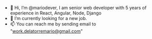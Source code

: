 - 👋 Hi, I’m @mariodever, I am senior web developer with 5 years of experience in React, Angular, Node, Django
- 👀 I’m currently looking for a new job.
- 📫 You can reach me by sending email to "work.delatorremario@gmail.com"

<!---
mariodever/mariodever is a ✨ special ✨ repository because its `README.md` (this file) appears on your GitHub profile.
You can click the Preview link to take a look at your changes.
--->
